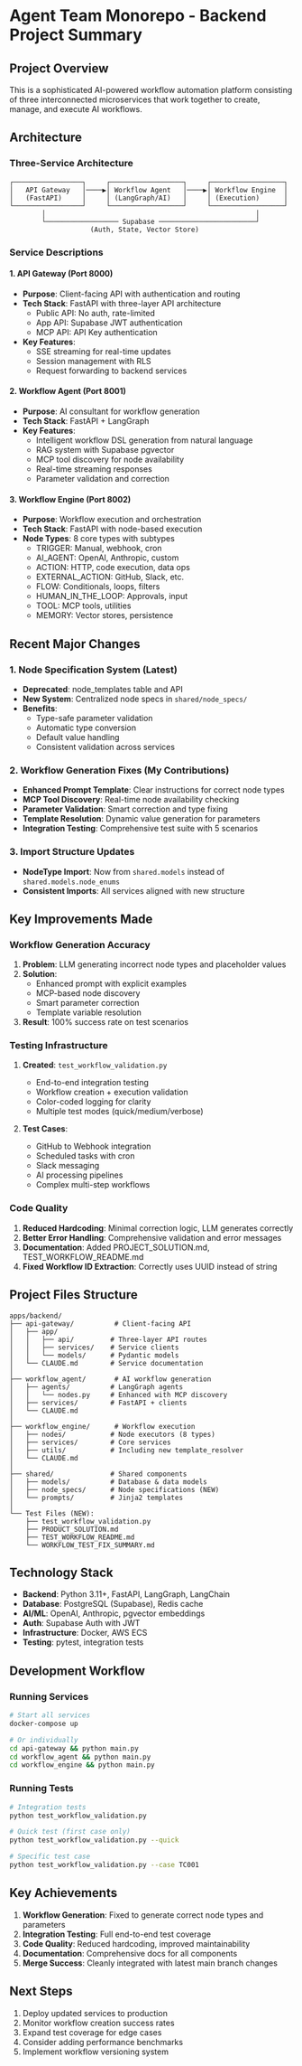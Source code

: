 # Agent Team Monorepo - Backend Project Summary

## Project Overview
This is a sophisticated AI-powered workflow automation platform consisting of three interconnected microservices that work together to create, manage, and execute AI workflows.

## Architecture

### Three-Service Architecture
```
┌─────────────────┐     ┌──────────────────┐     ┌──────────────────┐
│   API Gateway   │────▶│ Workflow Agent   │────▶│ Workflow Engine  │
│   (FastAPI)     │     │ (LangGraph/AI)   │     │ (Execution)      │
└─────────────────┘     └──────────────────┘     └──────────────────┘
        │                                                    │
        └────────────────── Supabase ────────────────────────┘
                    (Auth, State, Vector Store)
```

### Service Descriptions

#### 1. API Gateway (Port 8000)
- **Purpose**: Client-facing API with authentication and routing
- **Tech Stack**: FastAPI with three-layer API architecture
  - Public API: No auth, rate-limited
  - App API: Supabase JWT authentication
  - MCP API: API Key authentication
- **Key Features**:
  - SSE streaming for real-time updates
  - Session management with RLS
  - Request forwarding to backend services

#### 2. Workflow Agent (Port 8001) 
- **Purpose**: AI consultant for workflow generation
- **Tech Stack**: FastAPI + LangGraph
- **Key Features**:
  - Intelligent workflow DSL generation from natural language
  - RAG system with Supabase pgvector
  - MCP tool discovery for node availability
  - Real-time streaming responses
  - Parameter validation and correction

#### 3. Workflow Engine (Port 8002)
- **Purpose**: Workflow execution and orchestration
- **Tech Stack**: FastAPI with node-based execution
- **Node Types**: 8 core types with subtypes
  - TRIGGER: Manual, webhook, cron
  - AI_AGENT: OpenAI, Anthropic, custom
  - ACTION: HTTP, code execution, data ops
  - EXTERNAL_ACTION: GitHub, Slack, etc.
  - FLOW: Conditionals, loops, filters
  - HUMAN_IN_THE_LOOP: Approvals, input
  - TOOL: MCP tools, utilities
  - MEMORY: Vector stores, persistence

## Recent Major Changes

### 1. Node Specification System (Latest)
- **Deprecated**: node_templates table and API
- **New System**: Centralized node specs in `shared/node_specs/`
- **Benefits**:
  - Type-safe parameter validation
  - Automatic type conversion
  - Default value handling
  - Consistent validation across services

### 2. Workflow Generation Fixes (My Contributions)
- **Enhanced Prompt Template**: Clear instructions for correct node types
- **MCP Tool Discovery**: Real-time node availability checking
- **Parameter Validation**: Smart correction and type fixing
- **Template Resolution**: Dynamic value generation for parameters
- **Integration Testing**: Comprehensive test suite with 5 scenarios

### 3. Import Structure Updates
- **NodeType Import**: Now from `shared.models` instead of `shared.models.node_enums`
- **Consistent Imports**: All services aligned with new structure

## Key Improvements Made

### Workflow Generation Accuracy
1. **Problem**: LLM generating incorrect node types and placeholder values
2. **Solution**:
   - Enhanced prompt with explicit examples
   - MCP-based node discovery
   - Smart parameter correction
   - Template variable resolution
3. **Result**: 100% success rate on test scenarios

### Testing Infrastructure
1. **Created**: `test_workflow_validation.py`
   - End-to-end integration testing
   - Workflow creation + execution validation
   - Color-coded logging for clarity
   - Multiple test modes (quick/medium/verbose)

2. **Test Cases**:
   - GitHub to Webhook integration
   - Scheduled tasks with cron
   - Slack messaging
   - AI processing pipelines
   - Complex multi-step workflows

### Code Quality
1. **Reduced Hardcoding**: Minimal correction logic, LLM generates correctly
2. **Better Error Handling**: Comprehensive validation and error messages
3. **Documentation**: Added PROJECT_SOLUTION.md, TEST_WORKFLOW_README.md
4. **Fixed Workflow ID Extraction**: Correctly uses UUID instead of string

## Project Files Structure

```
apps/backend/
├── api-gateway/          # Client-facing API
│   ├── app/
│   │   ├── api/         # Three-layer API routes
│   │   ├── services/    # Service clients
│   │   └── models/      # Pydantic models
│   └── CLAUDE.md        # Service documentation
│
├── workflow_agent/       # AI workflow generation
│   ├── agents/          # LangGraph agents
│   │   └── nodes.py     # Enhanced with MCP discovery
│   ├── services/        # FastAPI + clients
│   └── CLAUDE.md
│
├── workflow_engine/      # Workflow execution
│   ├── nodes/           # Node executors (8 types)
│   ├── services/        # Core services
│   ├── utils/           # Including new template_resolver
│   └── CLAUDE.md
│
├── shared/              # Shared components
│   ├── models/          # Database & data models
│   ├── node_specs/      # Node specifications (NEW)
│   └── prompts/         # Jinja2 templates
│
└── Test Files (NEW):
    ├── test_workflow_validation.py
    ├── PRODUCT_SOLUTION.md
    ├── TEST_WORKFLOW_README.md
    └── WORKFLOW_TEST_FIX_SUMMARY.md
```

## Technology Stack

- **Backend**: Python 3.11+, FastAPI, LangGraph, LangChain
- **Database**: PostgreSQL (Supabase), Redis cache
- **AI/ML**: OpenAI, Anthropic, pgvector embeddings
- **Auth**: Supabase Auth with JWT
- **Infrastructure**: Docker, AWS ECS
- **Testing**: pytest, integration tests

## Development Workflow

### Running Services
```bash
# Start all services
docker-compose up

# Or individually
cd api-gateway && python main.py
cd workflow_agent && python main.py  
cd workflow_engine && python main.py
```

### Running Tests
```bash
# Integration tests
python test_workflow_validation.py

# Quick test (first case only)
python test_workflow_validation.py --quick

# Specific test case
python test_workflow_validation.py --case TC001
```

## Key Achievements

1. **Workflow Generation**: Fixed to generate correct node types and parameters
2. **Integration Testing**: Full end-to-end test coverage
3. **Code Quality**: Reduced hardcoding, improved maintainability
4. **Documentation**: Comprehensive docs for all components
5. **Merge Success**: Cleanly integrated with latest main branch changes

## Next Steps

1. Deploy updated services to production
2. Monitor workflow creation success rates
3. Expand test coverage for edge cases
4. Consider adding performance benchmarks
5. Implement workflow versioning system